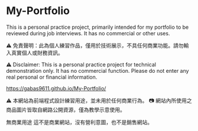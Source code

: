 # My-Portfolio

This is a personal practice project, primarily intended for my portfolio to be reviewed during job interviews. It has no commercial or other uses.

⚠️ 免責聲明：此為個人練習作品，僅用於技術展示，不具任何商業功能。請勿輸入真實個人或財務資訊。

⚠️ Disclaimer: This is a personal practice project for technical demonstration only. It has no commercial function. Please do not enter any real personal or financial information.

https://gabas9611.github.io/My-Portfolio/

⚠️ 本網站為前端程式設計練習用途，並未用於任何商業行為。 📷 網站內所使用之商品圖片皆取自網路公開資源，僅為教學示意使用。 

無商業用途 這不是商業網站，沒有營利意圖，也不是銷售網站。
